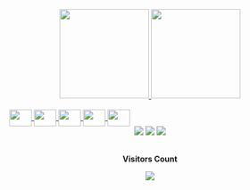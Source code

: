 

<div align="center">
  <a href="https://github.com/Vitor4863">
  <img height="160em" src="https://github-readme-stats.vercel.app/api?username=Vitor4863&show_icons=true&theme=dark&include_all_commits=true&count_private=true"/>
  <img height="160em" src="https://github-readme-stats.vercel.app/api/top-langs/?username=Vitor4863&layout=compact&langs_count=7&theme=dark"/>
    
</div>
 <div style="display: inline_block"><br>
   
   <img align="center" height="30" width="40" src="https://cdn.jsdelivr.net/gh/devicons/devicon/icons/java/java-original.svg" />
    <img align="center" height="30" width="40" src="https://cdn.jsdelivr.net/gh/devicons/devicon/icons/html5/html5-original.svg">
    <img align="center" height="30" width="40" src="https://cdn.jsdelivr.net/gh/devicons/devicon/icons/css3/css3-original.svg">
    <img align="center" height="30" width="40" src="https://cdn.jsdelivr.net/gh/devicons/devicon/icons/javascript/javascript-plain.svg">
    <img align="center" height="30" width="40" src="https://cdn.jsdelivr.net/gh/devicons/devicon/icons/php/php-original.svg">
  
   
</div>
  
  
  
  <div align="center"> 
  <a href = https://outlook.live.com/mail/0/><img src="https://img.shields.io/badge/-Outlook-0078D4?style=for-the-badge&logo=microsoft-outlook&logoColor=white" target="_blank"></a>
  <a href="https://www.instagram.com/joaovitorborges4863/" target="_blank"><img src="https://img.shields.io/badge/-Instagram-%23E4405F?style=for-the-badge&logo=instagram&logoColor=white" target="_blank"></a>
  <a href="https://www.linkedin.com/in/jo%C3%A3o-vitor-borges-009a38239/" target="_blank"><img src="https://img.shields.io/badge/-LinkedIn-%230077B5?style=for-the-badge&logo=linkedin&logoColor=white" target="_blank"></a>
</div>
<div align="center">
<br><p align="centre"><b>Visitors Count</b></p>  
<p align="center"><img align="center" src="https://profile-counter.glitch.me/{Vitor4863}/count.svg" /></p> 
<br></div>

  
  
